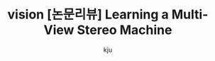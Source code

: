 ---
title: vision [논문리뷰] Learning a Multi-View Stereo Machine
author: kju
layout: post
categories:
 - deep learning (vision)
---